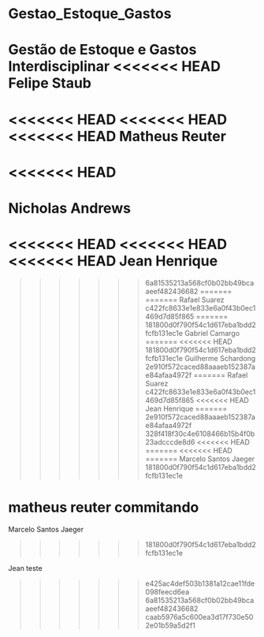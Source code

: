 # Gestao_Estoque_Gastos
Gestão de Estoque e Gastos Interdisciplinar
<<<<<<< HEAD
Felipe Staub
=======
<<<<<<< HEAD
<<<<<<< HEAD
<<<<<<< HEAD
Matheus Reuter
=======
<<<<<<< HEAD
=======
Nicholas Andrews
=======
<<<<<<< HEAD
<<<<<<< HEAD
<<<<<<< HEAD
Jean Henrique
=======
>>>>>>> 6a81535213a568cf0b02bb49bcaaeef482436682
=======
=======
Rafael Suarez
>>>>>>> c422fc8633e1e833e6a0f43b0ec1469d7d85f865
=======
>>>>>>> 181800d0f790f54c1d617eba1bdd2fcfb131ec1e
Gabriel Camargo
=======
<<<<<<< HEAD
>>>>>>> 181800d0f790f54c1d617eba1bdd2fcfb131ec1e
Guilherme Schardong
>>>>>>> 2e910f572caced88aaaeb152387ae84afaa4972f
=======
Rafael Suarez
>>>>>>> c422fc8633e1e833e6a0f43b0ec1469d7d85f865
<<<<<<< HEAD
Jean Henrique
=======
>>>>>>> 2e910f572caced88aaaeb152387ae84afaa4972f
>>>>>>> 328f418f30c4e6108466b15b4f0b23adcccde8d6
<<<<<<< HEAD
=======
<<<<<<< HEAD
=======
Marcelo Santos Jaeger
>>>>>>> 181800d0f790f54c1d617eba1bdd2fcfb131ec1e

matheus reuter commitando
=======
Marcelo Santos Jaeger
>>>>>>> 181800d0f790f54c1d617eba1bdd2fcfb131ec1e

Jean teste
>>>>>>> e425ac4def503b1381a12cae11fde098feecd6ea
>>>>>>> 6a81535213a568cf0b02bb49bcaaeef482436682
>>>>>>> caab5976a5c600ea3d17f730e502e01b59a5d2f1
